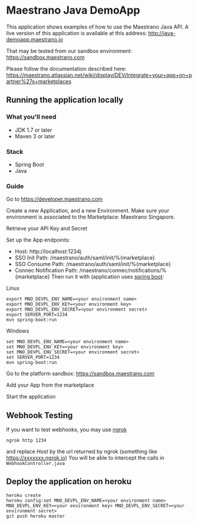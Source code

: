 # Maestrano Java DemoApp

This application shows examples of how to use the Maestrano Java API. A live version of this application is available at this address: http://java-demoapp.maestrano.io 

That may be tested from our sandbox environment: https://sandbox.maestrano.com

Please follow the documentation described here: https://maestrano.atlassian.net/wiki/display/DEV/Integrate+your+app+on+partner%27s+marketplaces

## Running the application locally

### What you'll need
- JDK 1.7 or later
- Maven 3 or later

### Stack
- Spring Boot
- Java

### Guide

Go to https://developer.maestrano.com

Create a new Application, and a new Environment. Make sure your environment is associated to the Marketplace: Maestrano Singapore.

Retrieve your API Key and Secret

Set up the App endpoints:
- Host: http://localhost:1234j
- SSO Init Path: /maestrano/auth/saml/init/%{marketplace}
- SSO Consume Path: /maestrano/auth/saml/init/%{marketplace}
- Connec Notification Path: /maestrano/connec/notifications/%{marketplace}
Then run it with (application uses [spring boot](https://projects.spring.io/spring-boot):

Linux
```
export MNO_DEVPL_ENV_NAME=<your environment name>
export MNO_DEVPL_ENV_KEY=<your environment key>
export MNO_DEVPL_ENV_SECRET=<your environment secret>
export SERVER_PORT=1234 
mvn spring-boot:run
```

Windows
```
set MNO_DEVPL_ENV_NAME=<your environment name>
set MNO_DEVPL_ENV_KEY=<your environment key>
set MNO_DEVPL_ENV_SECRET=<your environment secret>
set SERVER_PORT=1234
mvn spring-boot:run
```

Go to the platform sandbox:
https://sandbox.maestrano.com

Add your App from the marketplace

Start the application

## Webhook Testing

If you want to test webhooks, you may use [ngrok](https://ngrok.com)
```
ngrok http 1234
```
and replace *Host* by the url returned by ngrok (something like https://xxxxxxx.ngrok.io)
You will be able to intercept the calls in `WebhookController.java`


## Deploy the application on heroku
```
heroku create
heroku config:set MNO_DEVPL_ENV_NAME=<your environment name> MNO_DEVPL_ENV_KEY=<your environment key> MNO_DEVPL_ENV_SECRET=<your environment secret>
git push heroku master

```
